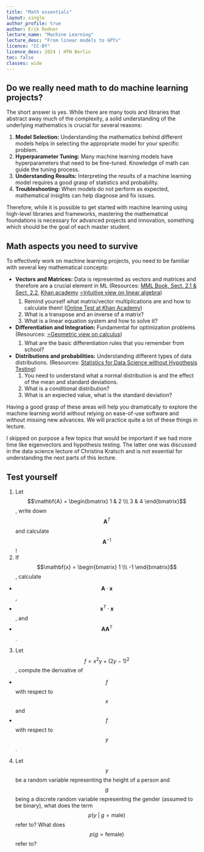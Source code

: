 ```yaml
---
title: "Math essentials"
layout: single
author_profile: true
author: Erik Rodner
lecture_name: "Machine Learning"
lecture_desc: "From linear models to GPTs"
licence: "CC-BY"
licence_desc: 2024 | HTW Berlin 
toc: false
classes: wide
---
```


## Do we really need math to do machine learning projects?

The short answer is yes. While there are many tools and libraries that abstract away much of the complexity, a solid understanding of the underlying mathematics is crucial for several reasons:

1. **Model Selection:** Understanding the mathematics behind different models helps in selecting the appropriate model for your specific problem.
2. **Hyperparameter Tuning:** Many machine learning models have hyperparameters that need to be fine-tuned. Knowledge of math can guide the tuning process.
3. **Understanding Results:** Interpreting the results of a machine learning model requires a good grasp of statistics and probability.
4. **Troubleshooting:** When models do not perform as expected, mathematical insights can help diagnose and fix issues.

Therefore, while it is possible to get started with machine learning using high-level libraries and frameworks, mastering the mathematical foundations is necessary for advanced projects and innovation, something which should be the goal of each master student.

## Math aspects you need to survive

To effectively work on machine learning projects, you need to be familiar with several key mathematical concepts:

- **Vectors and Matrices:** Data is represented as vectors and matrices and therefore are a crucial element in ML (Resources: [MML Book, Sect. 2.1 & Sect. 2.2](https://mml-book.github.io/book/mml-book.pdf), [Khan academy](https://www.khanacademy.org/math/precalculus/x9e81a4f98389efdf:matrices) [⭐Intuitive view on linear algebra](https://www.youtube.com/watch?v=fNk_zzaMoSs&list=PLZHQObOWTQDPD3MizzM2xVFitgF8hE_ab)) 
  1. Remind yourself what matrix/vector multiplications are and how to calculate them! ([Online Test at Khan Academy](https://www.khanacademy.org/math/precalculus/x9e81a4f98389efdf:matrices/x9e81a4f98389efdf:multiplying-matrices-by-matrices/v/matrix-multiplication-intro))
  2. What is a transpose and an inverse of a matrix?
  3. What is a linear equation system and how to solve it?
- **Differentiation and Integration:** Fundamental for optimization problems (Resources: [⭐Geometric view on calculus](https://www.youtube.com/watch?v=WUvTyaaNkzM&list=PLZHQObOWTQDMsr9K-rj53DwVRMYO3t5Yr))
  1. What are the basic differentiation rules that you remember from school?
- **Distributions and probabilities:** Understanding different types of data distributions. (Resources: [Statistics for Data Science without Hypothesis Testing](https://chkra.github.io/ds-lecture/modules/statistical-inference/stat-inf/))
  1. You need to understand what a normal distribution is and the effect of the mean and standard deviations.
  2. What is a conditional distribution?
  3. What is an expected value, what is the standard deviation?

Having a good grasp of these areas will help you dramatically to explore the machine learning world without relying on ease-of-use software and without missing new advances. We will practice quite a lot of these things in lecture.

I skipped on purpose a few topics that would be important if we had more time like eigenvectors and hypothesis testing. The latter one was discussed in the data science lecture of Christina Kratsch and is not essential for understanding the next parts of this lecture.

## Test yourself

1. Let $$\mathbf{A} = \begin{bmatrix} 1 & 2 \\\ 3 & 4 \end{bmatrix}$$, write down $$\mathbf{A}^T$$ and calculate $$\mathbf{A}^{-1}$$!
2. If $$\mathbf{x} = \begin{bmatrix} 1 \\\ -1 \end{bmatrix}$$, calculate
  * $$\mathbf{A} \cdot \mathbf{x}$$, 
  * $$\mathbf{x}^T \cdot \mathbf{x}$$, and 
  * $$\mathbf{A} \mathbf{A}^T$$.
3. Let $$f = x^2 y + (2y - 1)^2$$, compute the derivative of 
  * $$f$$ with respect to $$x$$ and 
  * $$f$$ with respect to $$y$$. 
4. Let $$y$$ be a random variable representing the height of a person and $$g$$ being a discrete random variable representing the gender (assumed to be binary), what does the term $$p (y  \;\vert\; g = \text{male} )$$ refer to? What does $$p(g = \text{female})$$ refer to?